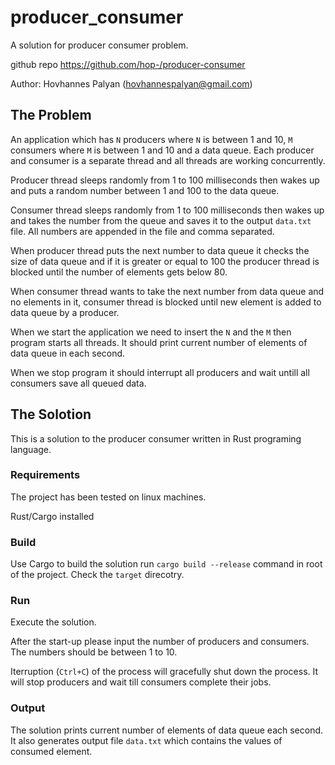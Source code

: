 # producer_consumer

A solution for producer consumer problem.

github repo <https://github.com/hop-/producer-consumer>

Author:
    Hovhannes Palyan (hovhannespalyan@gmail.com)

## The Problem

An application which has `N` producers where `N` is between 1 and 10, `M` consumers where `M` is between 1 and 10 and a data queue. Each producer and consumer is a separate thread and all threads are working concurrently.

Producer thread sleeps randomly from 1 to 100 milliseconds then wakes up and puts a random number between 1 and 100 to the data queue.

Consumer thread sleeps randomly from 1 to 100 milliseconds then wakes up and takes the number from the queue and saves it to the output `data.txt` file.
All numbers are appended in the file and comma separated.

When producer thread puts the next number to data queue it checks the size of data queue and if it is greater or equal to 100 the producer thread is blocked until the number of elements gets below 80.

When consumer thread wants to take the next number from data queue and no elements in it, consumer thread is blocked until new element is added to data queue by a producer.

When we start the application we need to insert the `N` and the `M` then program starts all threads.
It should print current number of elements of data queue in each second.

When we stop program it should interrupt all producers and wait untill all consumers save all queued data.

## The Solotion

This is a solution to the producer consumer written in Rust programing language.

### Requirements

The project has been tested on linux machines.

Rust/Cargo installed

### Build

Use Cargo to build the solution run `cargo build --release` command in root of the project.
Check the `target` direcotry.

### Run

Execute the solution.

After the start-up please input the number of producers and consumers. The numbers should be between 1 to 10.

Iterruption (`Ctrl+C`) of the process will gracefully shut down the process.
It will stop producers and wait till consumers complete their jobs.

### Output

The solution prints current number of elements of data queue each second.
It also generates output file `data.txt` which contains the values of consumed element.
